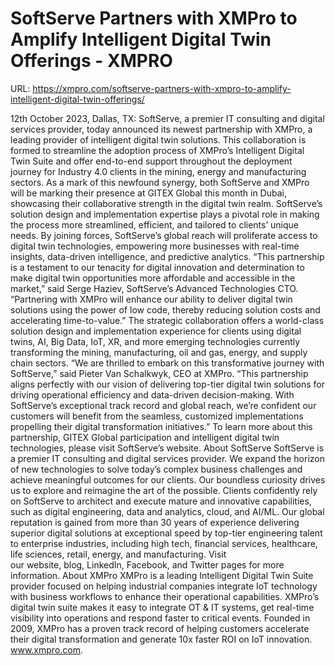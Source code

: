 # SoftServe Partners with XMPro to Amplify Intelligent Digital Twin Offerings - XMPRO

URL: https://xmpro.com/softserve-partners-with-xmpro-to-amplify-intelligent-digital-twin-offerings/

12th October 2023, Dallas, TX: SoftServe, a premier IT consulting and digital services provider, today announced its newest partnership with XMPro, a leading provider of intelligent digital twin solutions. This collaboration is formed to streamline the adoption process of XMPro’s Intelligent Digital Twin Suite and offer end-to-end support throughout the deployment journey for Industry 4.0 clients in the mining, energy and manufacturing sectors. As a mark of this newfound synergy, both SoftServe and XMPro will be marking their presence at GITEX Global this month in Dubai, showcasing their collaborative strength in the digital twin realm.
SoftServe’s solution design and implementation expertise plays a pivotal role in making the process more streamlined, efficient, and tailored to clients’ unique needs. By joining forces, SoftServe’s global reach will proliferate access to digital twin technologies, empowering more businesses with real-time insights, data-driven intelligence, and predictive analytics.
“This partnership is a testament to our tenacity for digital innovation and determination to make digital twin opportunities more affordable and accessible in the market,” said Serge Haziev, SoftServe’s Advanced Technologies CTO. “Partnering with XMPro will enhance our ability to deliver digital twin solutions using the power of low code, thereby reducing solution costs and accelerating time-to-value.”
The strategic collaboration offers a world-class solution design and implementation experience for clients using digital twins, AI, Big Data, IoT, XR, and more emerging technologies currently transforming the mining, manufacturing, oil and gas, energy, and supply chain sectors.
“We are thrilled to embark on this transformative journey with SoftServe,” said Pieter Van Schalkwyk, CEO at XMPro. “This partnership aligns perfectly with our vision of delivering top-tier digital twin solutions for driving operational efficiency and data-driven decision-making. With SoftServe’s exceptional track record and global reach, we’re confident our customers will benefit from the seamless, customized implementations propelling their digital transformation initiatives.”
To learn more about this partnership, GITEX Global participation and intelligent digital twin technologies, please visit SoftServe’s website.
About SoftServe
SoftServe is a premier IT consulting and digital services provider. We expand the horizon of new technologies to solve today’s complex business challenges and achieve meaningful outcomes for our clients. Our boundless curiosity drives us to explore and reimagine the art of the possible. Clients confidently rely on SoftServe to architect and execute mature and innovative capabilities, such as digital engineering, data and analytics, cloud, and AI/ML.
Our global reputation is gained from more than 30 years of experience delivering superior digital solutions at exceptional speed by top-tier engineering talent to enterprise industries, including high tech, financial services, healthcare, life sciences, retail, energy, and manufacturing. Visit our website, blog, LinkedIn, Facebook, and Twitter pages for more information.
About XMPro
XMPro is a leading Intelligent Digital Twin Suite provider focused on helping industrial companies integrate IoT technology with business workflows to enhance their operational capabilities. XMPro’s digital twin suite makes it easy to integrate OT & IT systems, get real-time visibility into operations and respond faster to critical events. Founded in 2009, XMPro has a proven track record of helping customers accelerate their digital transformation and generate 10x faster ROI on IoT innovation. www.xmpro.com.